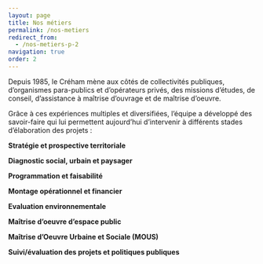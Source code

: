 ```yaml
---
layout: page
title: Nos métiers
permalink: /nos-metiers
redirect_from:
  - /nos-metiers-p-2
navigation: true
order: 2
---
```


Depuis 1985, le Créham mène aux côtés de collectivités publiques, d’organismes para-publics et d’opérateurs privés, des missions d’études, de conseil, d’assistance à maîtrise d’ouvrage et de maîtrise d’oeuvre.

Grâce à ces expériences multiples et diversifiées, l’équipe a développé des savoir-faire qui lui permettent aujourd’hui d’intervenir à différents stades d’élaboration des projets :

__Stratégie et prospective territoriale__

__Diagnostic social, urbain et paysager__

__Programmation et faisabilité__

__Montage opérationnel et financier__

__Evaluation environnementale__

__Maîtrise d’oeuvre d’espace public__

__Maîtrise d’Oeuvre Urbaine et Sociale (MOUS)__

__Suivi/évaluation des projets et politiques publiques__
